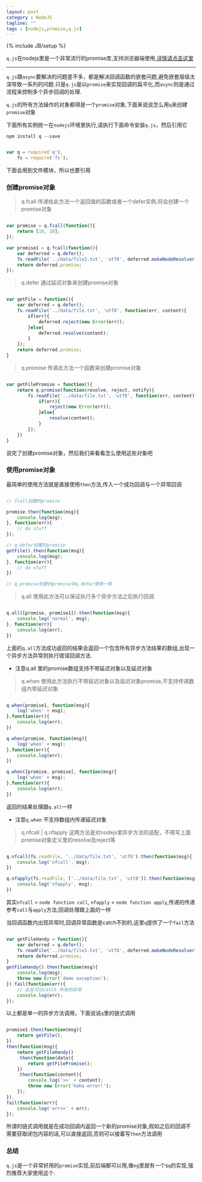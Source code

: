 ```yaml
---
layout: post
category : NodeJS
tagline: ""
tags : [nodejs,promise,q.js]
---
```

{% include JB/setup %}

`q.js`在nodejs里是一个非常流行的promise库,支持浏览器端使用,<a href="https://github.com/kriskowal/q" target='_blank'>详情请点击这里</a>

---

`q.js`跟`async`要解决的问题差不多，都是解决回调函数的嵌套问题,避免嵌套层级太深导致一系列的问题.只是`q.js`是以`promise`来实现回调的扁平化,而`async`则是通过流程来控制多个异步回调的处理.

`q.js`的所有方法操作的对象都得是一个`promise`对象,下面来说说怎么用`q`来创建`promise`对象

下面所有实例统一在`nodejs`环境里执行,请执行下面命令安装`q.js`，然后引用它

	npm install q --save

```js

var q = require('q'),
	fs = require('fs');

```

下面会用到文件模块，所以也要引用


### 创建promise对象

> q.fcall 传递给此方法一个返回值的函数或者一个defer实例,将会创建一个promise对象

```js

var promise = q.fcall(function(){
	return [10, 20];
});

var promise1 = q.fcall(function(){
	var deferred = q.defer();
	fs.readFile('../data/file2.txt', 'utf8', deferred.makeNodeResolver());
	return deferred.promise;
});

```

> q.defer 通过延迟对象来创建promise对象

```js

var getFile = function(){
	var deferred = q.defer();
	fs.readFile('../data/file.txt', 'utf8', function(err, content){
		if(err){
			deferred.reject(new Error(err));
		}else{
			deferred.resolve(content);
		}
	});
	return deferred.promise;
}

```
> q.promise 传递此方法一个函数来创建promise对象

```js

var getFilePromise = function(){
	return q.promise(function(resolve, reject, notify){
		fs.readFile('../data/file.txt', 'utf8', function(err, content){
			if(err){
				reject(new Error(err));
			}else{
				resolve(content);
			}
		});
	})
}

```


说完了创建promise对象，然后我们来看看怎么使用这些对象吧


### 使用promise对象

最简单的使用方法就是直接使用`then`方法,传入一个成功回调与一个异常回调

```js

// fcall创建的promise

promise.then(function(msg){
	console.log(msg);
}, function(err){
	// do stuff
});

// q.defer创建的promise
getFile().then(function(msg){
	console.log(msg);
}, function(err){
	// do stuff
})

// q.promise创建的promise中q.defer使用一样

```

> q.all 使用此方法可以保证执行多个异步方法之后执行回调

```js

q.all([promise, promise1]).then(function(msg){
	console.log('normal', msg);
}, function(err){
	console.log(err);
})

```

上面的`q.all`方法成功返回的结果会返回一个包含所有异步方法结果的数组,出现一个异步方法异常则执行错误回调方法.

* 注意q.all 里的promise数组支持不带延迟对象以及延迟对象

> q.when 使用此方法执行不带延迟对象以及延迟对象promise,不支持传递数组内带延迟对象

```js

q.when(promise1, function(msg){
	log('when' + msg);
},function(err){
	console.log(err);
})

q.when(promise, function(msg){
	log('when' + msg);
},function(err){
	console.log(err);
})

q.when([promise, promise], function(msg){
	log('when' + msg);
},function(err){
	console.log(err);
})

```

返回的结果处理跟`q.all`一样

* 注意`q.when` 不支持数组内传递延迟对象


> q.nfcall | q.nfapply 这两方法是对nodejs里异步方法的适配，不用写上面promise对象定义里的resolve及reject等

```js

q.nfcall(fs.readFile, '../data/file.txt', 'utf8').then(function(msg){
	console.log('nfcall', msg);
})

q.nfapply(fs.readFile, ['../data/file.txt', 'utf8']).then(function(msg){
	console.log('nfapply', msg);
})

```
其实`nfcall` = `node function call`, `nfapply` = `node function apply`,传递的传递参考`call`与`apply`方法,回调处理跟上面的一样

当回调函数内出现异常时,回调异常函数是catch不到的,这里`q`提供了一个`fail`方法

```js

var getFileHandy = function(){
	var deferred = q.defer();
	fs.readFile('../data/file1.txt', 'utf8', deferred.makeNodeResolver());
	return deferred.promise;
}
getFileHandy().then(function(msg){
	console.log(msg);
	throw new Error('demo exception');
}).fail(function(err){
	// 此处可以catch 所有的异常
	console.log(err);
});

```

以上都是单一的异步方法调用，下面说说`q`里的链式调用

```js

promise1.then(function(msg){
	return getFile();
}).
then(function(msg){
	return getFileHandy()
	.then(function(data){
		return getFilePromise();
	})
	.then(function(content){
		console.log('>>' + content);
		throw new Error('haha error!');
	});
}).
fail(function(err){
	console.log('err>>' + err);
});

```

所谓的链式调用就是在成功回调内返回一个新的promise对象,假如之后的回调不需要获取闭包内容的话,可以直接返回,否则可以接着写`then`方法调用


### 总结

`q.js`是一个非常好用的`promise`实现,前后端都可以用,像`ng`里就有一个`$q`的实现,强烈推荐大家使用这个.



